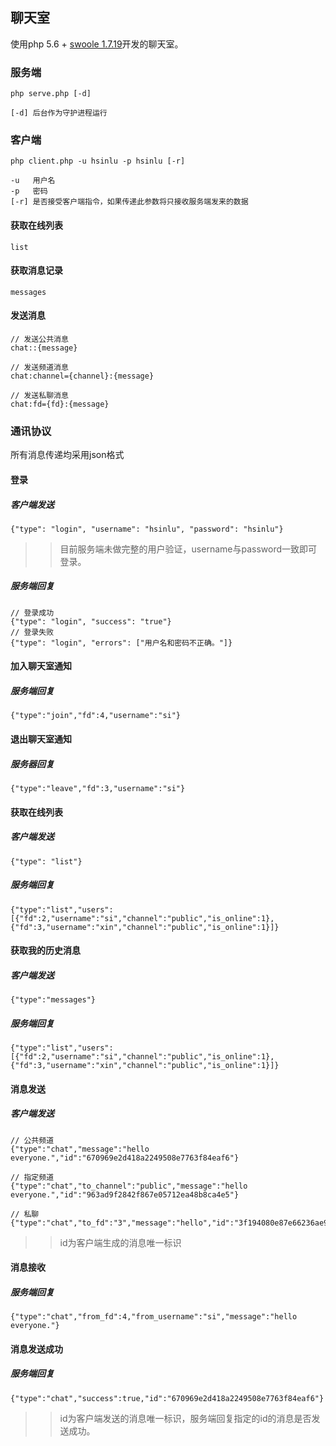 ## 聊天室

使用php 5.6 + [swoole 1.7.19](http://www.swoole.com/)开发的聊天室。

### 服务端
```
php serve.php [-d]

[-d] 后台作为守护进程运行

```

### 客户端
```
php client.php -u hsinlu -p hsinlu [-r]

-u   用户名
-p   密码
[-r] 是否接受客户端指令，如果传递此参数将只接收服务端发来的数据
```

#### 获取在线列表
```
list
```

#### 获取消息记录
```
messages
```

#### 发送消息
```
// 发送公共消息
chat::{message}

// 发送频道消息
chat:channel={channel}:{message}

// 发送私聊消息
chat:fd={fd}:{message}

```

### 通讯协议
所有消息传递均采用json格式

#### 登录

##### 客户端发送
```
{"type": "login", "username": "hsinlu", "password": "hsinlu"}
```
>>目前服务端未做完整的用户验证，username与password一致即可登录。

##### 服务端回复
```
// 登录成功
{"type": "login", "success": "true"}
// 登录失败
{"type": "login", "errors": ["用户名和密码不正确。"]}
```

#### 加入聊天室通知

##### 服务端回复
```
{"type":"join","fd":4,"username":"si"}
```

#### 退出聊天室通知

##### 服务器回复
```
{"type":"leave","fd":3,"username":"si"}
```

#### 获取在线列表

##### 客户端发送
```
{"type": "list"}
```

##### 服务端回复
```
{"type":"list","users":[{"fd":2,"username":"si","channel":"public","is_online":1},{"fd":3,"username":"xin","channel":"public","is_online":1}]}
```


#### 获取我的历史消息

##### 客户端发送
```
{"type":"messages"}
```

##### 服务端回复
```
{"type":"list","users":[{"fd":2,"username":"si","channel":"public","is_online":1},{"fd":3,"username":"xin","channel":"public","is_online":1}]}
```


#### 消息发送

##### 客户端发送
```
// 公共频道
{"type":"chat","message":"hello everyone.","id":"670969e2d418a2249508e7763f84eaf6"}

// 指定频道
{"type":"chat","to_channel":"public","message":"hello everyone.","id":"963ad9f2842f867e05712ea48b8ca4e5"}

// 私聊
{"type":"chat","to_fd":"3","message":"hello","id":"3f194080e87e66236ae917d6aec7f9c8"}
```
>>id为客户端生成的消息唯一标识

#### 消息接收

##### 服务端回复
```
{"type":"chat","from_fd":4,"from_username":"si","message":"hello everyone."}
```

#### 消息发送成功

##### 服务端回复
```
{"type":"chat","success":true,"id":"670969e2d418a2249508e7763f84eaf6"}
```
>>id为客户端发送的消息唯一标识，服务端回复指定的id的消息是否发送成功。

